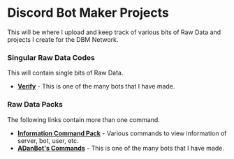 # Discord Bot Maker Projects    
This will be where I upload and keep track of various bits of Raw Data and projects I create for the DBM Network.    

### Singular Raw Data Codes
This will contain single bits of Raw Data.

* **[Verify](https://github.com/zachdoug24/dbm-projects/tree/master)** - This is one of the many bots that I have made.

### Raw Data Packs
The following links contain more than one command.

* **[Information Command Pack](https://github.com/zachdoug24/dbm-projects/tree/master)** - Various commands to view information of server, bot, user, etc.
* **[ADanBot's Commands](https://github.com/Danny2362/dbm-projects/tree/ADanBot)** - This is one of the many bots that I have made.
